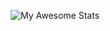 <p align="center">
    <img src="https://awesome-github-stats.azurewebsites.net/user-stats/amaralkaff?cardType=github&theme=dark&preferLogin=true&Background=0D1117&Border=CCCCCC" alt="My Awesome Stats">
</p>
